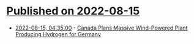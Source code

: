 # [Published on 2022-08-15](index.md)

* [2022-08-15, 04:35:00](https://hardware.slashdot.org/story/22/08/15/0359237/canada-plans-massive-wind-powered-plant-producing-hydrogen-for-germany?utm_source=rss1.0mainlinkanon&utm_medium=feed) - [Canada Plans Massive Wind-Powered Plant Producing Hydrogen for Germany](https://hardware.slashdot.org/story/22/08/15/0359237/canada-plans-massive-wind-powered-plant-producing-hydrogen-for-germany?utm_source=rss1.0mainlinkanon&utm_medium=feed)
